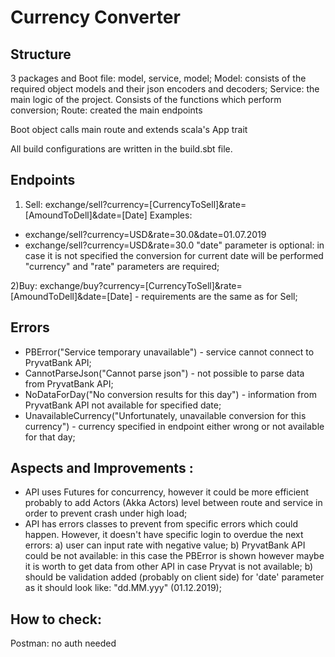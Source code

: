# Currency Converter

## Structure

3 packages and Boot file: model, service, model;
Model: consists of the required object models and their json encoders and decoders;
Service: the main logic of the project. Consists of the functions which perform conversion;
Route: created the main endpoints

Boot object calls main route and extends scala's App trait 

All build configurations are written in the build.sbt file.
  
## Endpoints

1) Sell:  exchange/sell?currency=[CurrencyToSell]&rate=[AmoundToDell]&date=[Date]
Examples:
 - exchange/sell?currency=USD&rate=30.0&date=01.07.2019
 - exchange/sell?currency=USD&rate=30.0
"date" parameter is optional: in case it is not specified the conversion for current date
will be performed 
 "currency" and "rate" parameters are required;
 
2)Buy: exchange/buy?currency=[CurrencyToSell]&rate=[AmoundToDell]&date=[Date] - requirements are 
the same as for Sell;

## Errors
- PBError("Service temporary unavailable") - service cannot connect to PryvatBank API;
- CannotParseJson("Cannot parse json") - not possible to parse data from PryvatBank API;
- NoDataForDay("No conversion results for this day") - information from PryvatBank API 
not available for specified date;
- UnavailableCurrency("Unfortunately, unavailable conversion for this currency") - currency specified in endpoint either
wrong or not available for that day;

## Aspects and Improvements :
 - API uses Futures for concurrency, however it could be more efficient probably to 
 add Actors (Akka Actors) level between route and service in order to prevent crash under 
 high load;
 - API has errors classes to prevent from specific errors which could happen. However, it doesn't 
 have specific login to overdue the next errors:
 a) user can input rate with negative value;
 b) PryvatBank API could be not available: in this case the PBError is shown however maybe it is worth to get data from
 other API in case Pryvat is not available;
 b) should be validation added (probably on client side) for 'date' parameter as it should look like: "dd.MM.yyy" (01.12.2019);
 
## How to check:
Postman: no auth needed
  
 

